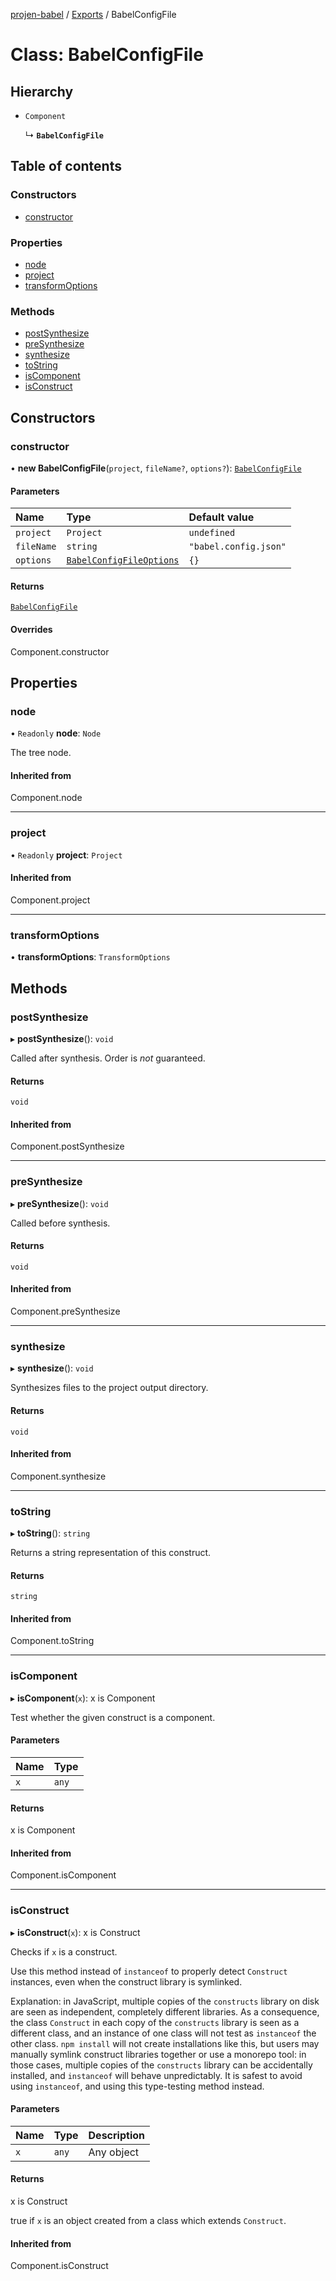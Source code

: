 [projen-babel](../README.md) / [Exports](../modules.md) / BabelConfigFile

# Class: BabelConfigFile

## Hierarchy

- `Component`

  ↳ **`BabelConfigFile`**

## Table of contents

### Constructors

- [constructor](BabelConfigFile.md#constructor)

### Properties

- [node](BabelConfigFile.md#node)
- [project](BabelConfigFile.md#project)
- [transformOptions](BabelConfigFile.md#transformoptions)

### Methods

- [postSynthesize](BabelConfigFile.md#postsynthesize)
- [preSynthesize](BabelConfigFile.md#presynthesize)
- [synthesize](BabelConfigFile.md#synthesize)
- [toString](BabelConfigFile.md#tostring)
- [isComponent](BabelConfigFile.md#iscomponent)
- [isConstruct](BabelConfigFile.md#isconstruct)

## Constructors

### constructor

• **new BabelConfigFile**(`project`, `fileName?`, `options?`): [`BabelConfigFile`](BabelConfigFile.md)

#### Parameters

| Name | Type | Default value |
| :------ | :------ | :------ |
| `project` | `Project` | `undefined` |
| `fileName` | `string` | `"babel.config.json"` |
| `options` | [`BabelConfigFileOptions`](../interfaces/BabelConfigFileOptions.md) | `{}` |

#### Returns

[`BabelConfigFile`](BabelConfigFile.md)

#### Overrides

Component.constructor

## Properties

### node

• `Readonly` **node**: `Node`

The tree node.

#### Inherited from

Component.node

___

### project

• `Readonly` **project**: `Project`

#### Inherited from

Component.project

___

### transformOptions

• **transformOptions**: `TransformOptions`

## Methods

### postSynthesize

▸ **postSynthesize**(): `void`

Called after synthesis. Order is *not* guaranteed.

#### Returns

`void`

#### Inherited from

Component.postSynthesize

___

### preSynthesize

▸ **preSynthesize**(): `void`

Called before synthesis.

#### Returns

`void`

#### Inherited from

Component.preSynthesize

___

### synthesize

▸ **synthesize**(): `void`

Synthesizes files to the project output directory.

#### Returns

`void`

#### Inherited from

Component.synthesize

___

### toString

▸ **toString**(): `string`

Returns a string representation of this construct.

#### Returns

`string`

#### Inherited from

Component.toString

___

### isComponent

▸ **isComponent**(`x`): x is Component

Test whether the given construct is a component.

#### Parameters

| Name | Type |
| :------ | :------ |
| `x` | `any` |

#### Returns

x is Component

#### Inherited from

Component.isComponent

___

### isConstruct

▸ **isConstruct**(`x`): x is Construct

Checks if `x` is a construct.

Use this method instead of `instanceof` to properly detect `Construct`
instances, even when the construct library is symlinked.

Explanation: in JavaScript, multiple copies of the `constructs` library on
disk are seen as independent, completely different libraries. As a
consequence, the class `Construct` in each copy of the `constructs` library
is seen as a different class, and an instance of one class will not test as
`instanceof` the other class. `npm install` will not create installations
like this, but users may manually symlink construct libraries together or
use a monorepo tool: in those cases, multiple copies of the `constructs`
library can be accidentally installed, and `instanceof` will behave
unpredictably. It is safest to avoid using `instanceof`, and using
this type-testing method instead.

#### Parameters

| Name | Type | Description |
| :------ | :------ | :------ |
| `x` | `any` | Any object |

#### Returns

x is Construct

true if `x` is an object created from a class which extends `Construct`.

#### Inherited from

Component.isConstruct
